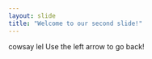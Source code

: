 ```yaml
---
layout: slide
title: "Welcome to our second slide!"
---
```

cowsay lel
Use the left arrow to go back!
